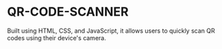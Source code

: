 # QR-CODE-SCANNER
Built using HTML, CSS, and JavaScript, it allows users to quickly scan QR codes using their device's camera.
